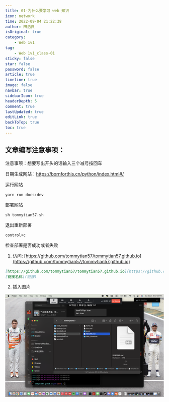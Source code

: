 ```yaml
---
title: 01-为什么要学习 web 知识
icon: network
time: 2022-09-04 21:22:38
author: 田浩良
isOriginal: true
category: 
    - Web 1v1
tag:
    - Web 1v1_class-01
sticky: false
star: false
password: false
article: true
timeline: true
image: false
navbar: true
sidebarIcon: true
headerDepth: 5
comment: true
lastUpdated: true
editLink: true
backToTop: true
toc: true
---
```


## 文章编写注意事项：

注意事项：想要写出开头的话输入三个减号按回车

日期生成网站：https://bornforthis.cn/python/index.html#/

运行网站

```yarn
yarn run docs:dev
```

部署网站

```yarn
sh tommytian57.sh
```

退出重新部署

```yarn
control+c
```

检查部署是否成功或者失败

1. 访问: [https://github.com/tommytian57/tommytian57.github.io](https://github.com/tommytian57/tommytian57.github.io)

```markdown
[https://github.com/tommytian57/tommytian57.github.io](https://github.com/tommytian57/tommytian57.github.io)
[链接名称](链接)
```

2. 插入图片

![image-20220904215814484](./web_01.assets/image-20220904215814484.png)
